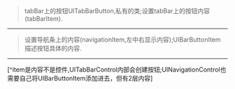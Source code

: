 
>tabBar上的按钮UITabBarButton,私有的类;设置tabBar上的按钮内容(tabBarItem).
***
>设置导航条上的内容(navigationItem,左中右显示内容);UIBarButtonItem 描述按钮具体的内容.
***
[^item是内容不是控件,UITabBarControl内部会创建按钮;UINavigationControl也需要自己将UIBarButtonItem添加进去，但有2层内容]